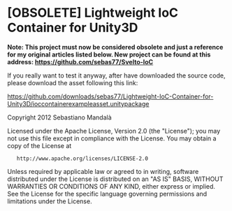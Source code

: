 [OBSOLETE] Lightweight IoC Container for Unity3D
=====================================

**Note: This project must now be considered obsolete and just a reference for my original articles listed below.
New project can be found at this address: https://github.com/sebas77/Svelto-IoC**

If you really want to test it anyway, after have downloaded the source code, please download the asset following this link:

https://github.com/downloads/sebas77/Lightweight-IoC-Container-for-Unity3D/ioccontainerexampleasset.unitypackage

 Copyright 2012 Sebastiano Mandalà

   Licensed under the Apache License, Version 2.0 (the "License");
   you may not use this file except in compliance with the License.
   You may obtain a copy of the License at

       http://www.apache.org/licenses/LICENSE-2.0

   Unless required by applicable law or agreed to in writing, software
   distributed under the License is distributed on an "AS IS" BASIS,
   WITHOUT WARRANTIES OR CONDITIONS OF ANY KIND, either express or implied.
   See the License for the specific language governing permissions and
   limitations under the License.
